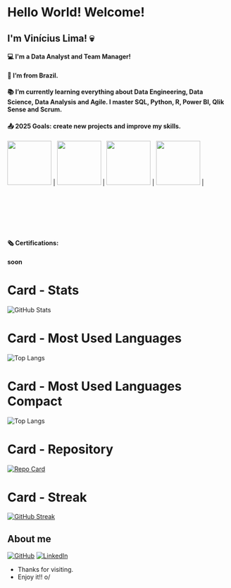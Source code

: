 # Hello World! Welcome!
 
## I'm Vinícius Lima! :skull:
 
#### :computer: I'm a Data Analyst and Team Manager!
#### :house_with_garden: I’m from Brazil.
#### :books: I’m currently learning everything about Data Engineering, Data Science, Data Analysis and Agile. I master SQL, Python, R, Power BI, Qlik Sense and Scrum.
#### :outbox_tray: 2025 Goals: create new projects and improve my skills.

<img src="https://cdn.jsdelivr.net/gh/devicons/devicon@latest/icons/azuresqldatabase/azuresqldatabase-original.svg" width="100px"> |
<img src="https://cdn.jsdelivr.net/gh/devicons/devicon@latest/icons/python/python-original.svg" width="100px"> |
<img src="https://cdn.jsdelivr.net/gh/devicons/devicon@latest/icons/rstudio/rstudio-original.svg" width="100px"> |
<img src="https://cdn.jsdelivr.net/gh/devicons/devicon@latest/icons/github/github-original-wordmark.svg" width="100px" color="red"/> |
<svg width="100px" height="100px" viewBox="...">
  <path fill="red" d="https://cdn.jsdelivr.net/gh/devicons/devicon@latest/icons/github/github-original-wordmark.svg"/>
</svg>
          

#### :newspaper_roll: Certifications:
#### soon

          

          

# Card - Stats
![GitHub Stats](https://github-readme-stats.vercel.app/api?username=XXXParanoidXXX&theme=transparent&bg_color=000&border_color=30A3DC&show_icons=true&icon_color=30A3DC&title_color=E94D5F&text_color=FFF)

# Card - Most Used Languages
![Top Langs](https://github-readme-stats-git-masterrstaa-rickstaa.vercel.app/api/top-langs/?username=XXXParanoidXXX&bg_color=000&border_color=30A3DC&title_color=E94D5F&text_color=FFF)

# Card - Most Used Languages Compact
![Top Langs](https://github-readme-stats-git-masterrstaa-rickstaa.vercel.app/api/top-langs/?username=XXXParanoidXXX&layout=compact&bg_color=000&border_color=30A3DC&title_color=E94D5F&text_color=FFF)

# Card - Repository
[![Repo Card](https://github-readme-stats.vercel.app/api/pin/?username=XXXParanoidXXX&repo=Welcome-&bg_color=000&border_color=30A3DC&show_icons=true&icon_color=30A3DC&title_color=E94D5F&text_color=FFF)](https://github.com/XXXParanoidXXX/Welcome-)

# Card - Streak
[![GitHub Streak](https://streak-stats.demolab.com/?user=XXXParanoidXXX&theme=bear&background=000&border=30A3DC&dates=FFF)](https://git.io/streak-stats)
 
## About me
[![GitHub](https://img.shields.io/badge/GitHub-100000?style=for-the-badge&logo=github&logoColor=white)](https://github.com/XXXParanoidXXX)
[![LinkedIn](https://img.shields.io/badge/LinkedIn-0077B5?style=for-the-badge&logo=linkedin&logoColor=white)](www.linkedin.com/in/vinícius-lima-61aa082a6)
- Thanks for visiting.
- Enjoy it!! o/
